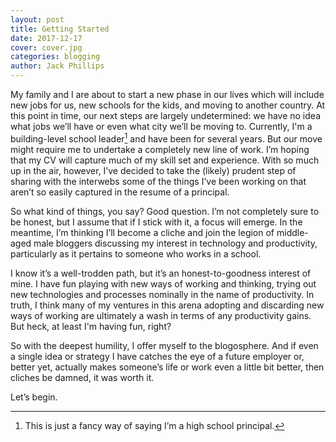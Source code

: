 ```yaml
---
layout: post
title: Getting Started
date: 2017-12-17
cover: cover.jpg
categories: blogging
author: Jack Phillips
---
```


My family and I are about to start a new phase in our lives which will include new jobs for us, new schools for the kids, and moving to another country. At this point in time, our next steps are largely undetermined: we have no idea what jobs we’ll have or even what city we’ll be moving to. Currently, I'm a building-level school leader[^1] and have been for several years. But our move might require me to undertake a completely new line of work. I’m hoping that my CV will capture much of my skill set and experience. With so much up in the air, however, I’ve decided to take the (likely) prudent step of sharing with the interwebs some of the things I’ve been working on that aren’t so easily captured in the resume of a principal.

So what kind of things, you say? Good question. I’m not completely sure to be honest, but I assume that if I stick with it, a focus will emerge. In the meantime, I’m thinking I’ll become a cliche and join the legion of middle-aged male bloggers discussing my interest in technology and productivity, particularly as it pertains to someone who works in a school. 

I know it’s a well-trodden path, but it’s an honest-to-goodness interest of mine. I have fun playing with new ways of working and thinking, trying out new technologies and processes nominally in the name of productivity. In truth, I think many of my ventures in this arena adopting and discarding new ways of working are ultimately a wash in terms of any productivity gains. But heck, at least I'm having fun, right?

So with the deepest humility, I offer myself to the blogosphere. And if even a single idea or strategy I have catches the eye of a future employer or, better yet, actually makes someone’s life or work even a little bit better, then cliches be damned, it was worth it.

Let’s begin.

[^1]: This is just a fancy way of saying I’m a high school principal.
